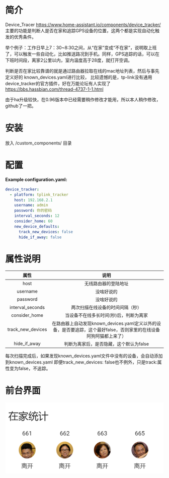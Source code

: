 # 简介
Device_Tracer https://www.home-assistant.io/components/device_tracker/ 主要的功能是判断人是否在家和追踪GPS设备的位置，这两个都是实现自动化触发的优秀条件。

举个例子：工作日早上7：30~8:30之间，从“在家”变成“不在家”，说明取上班了，可以触发一些自动化，比如推送路况到手机。同样，GPS追踪的话，可以在下班时间段，离家2公里以内，室内温度高于28度，就打开空调。

判断是否在家比较靠谱的就是通过路由器拉取在线的mac地址列表，然后与事先定义好的 known_devices.yaml进行比较，
比较遗憾的是，tp-link没有通用device_tracker的官方插件，好在万能论坛有人实现了 https://bbs.hassbian.com/thread-4737-1-1.html

由于ha升级较快，在0.96版本中已经需要稍作修改才能用，所以本人稍作修改，github了一把。

# 安装
放入 <config directory>/custom_components/ 目录

# 配置
**Example configuration.yaml:**
```yaml
device_tracker:
  - platform: tplink_tracker
    host: 192.168.2.1
    username: admin
    password: 你的密码 
    interval_seconds: 12
    consider_home: 60
    new_device_defaults:
      track_new_devices: false
      hide_if_away: false
```

# 属性说明
| 属性 | 说明 | 
| :-------------: |:-------------:| 
| host | 无线路由器的登陆地址 | 
| username | 没啥好说的 |
| password | 没啥好说的 | 
| interval_seconds | 两次扫描在线设备的时间间隔（秒） | 
| consider_home | 当设备不在线多长时间(秒)后，判断为离家 | 
| track_new_devices | 在路由器上自动发现known_devices.yaml定义以外的设备，是否要追踪，这个最好false，否则家里的在线设备阿狗阿猫都上来了） | 
| hide_if_away | 判断为离家后，是否隐藏，这个默认为false | 

每次扫描完成后，如果发现known_devices.yaml文件中没有的设备，会自动添加到known_devices.yaml
即便track_new_devices: false也不例外，只是track:属性变为false，不追踪。

# 前台界面

![avatar](https://github.com/aalavender/tplink_tracker/blob/master/1.PNG)

